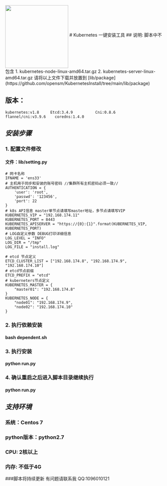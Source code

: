 <html>
<img src="https://github.com/opensm/KubernetesInstall/blob/main/lib/tmp/favicon.png" width="200" height="200" align="middle" />
</html>
# Kubernetes 一键安装工具
## 说明:
脚本中不包含
1. kubernetes-node-linux-amd64.tar.gz  
2. kubernetes-server-linux-amd64.tar.gz  
请将以上文件下载并放置到
[lib/package](https://github.com/opensm/KubernetesInstall/tree/main/lib/package)

## 版本：
`kubernetes:v1.8    
Etcd:3.4.9         
Cni:0.8.6         
flannel/cni:v3.9.6   
coredns:1.4.0   `
## _安装步骤_
### 1. 配置文件修改 
#### 文件：lib/setting.py
```
# 网卡名称
IFNAME = 'ens33'
# 主机用于同步和安装的账号密码 //集群所有主机密码必须一致//
AUTHENTICATION = {
    'user': 'root',
    'passwd': '123456',
    'port': 22
}
# k8s API信息 master单节点请填写master地址，多节点请填写VIP
KUBERNETES_VIP = "192.168.174.11"
KUBERNETES_PORT = 8443
KUBERNETES_APISERVER = "https://{0}:{1}".format(KUBERNETES_VIP, KUBERNETES_PORT)
# LOG自定义参数 DEBUG打印详细信息
LOG_LEVEL = "INFO"
LOG_DIR = "/tmp"
LOG_FILE = "install.log"

# etcd 节点定义
ETCD_CLUSTER_LIST = ["192.168.174.8", "192.168.174.9", "192.168.174.10"]
# etcd节点前缀
ETCD_PREFIX = "etcd"
# kuberneters节点定义
KUBERNETES_MASTER = {
    "master01": "192.168.174.8"
}
KUBERNETES_NODE = {
    "node01": "192.168.174.9",
    "node02": "192.168.174.10"
}
```
### 2. 执行依赖安装
#### bash dependent.sh
### 3. 执行安装
#### python run.py
### 4. 确认重启之后进入脚本目录继续执行
#### python run.py
##  _支持环境_
### 系统：Centos 7 
### python版本：python2.7
### CPU: 2核以上
### 内存: 不低于4G
###脚本将持续更新 有问题请联系我 QQ:1096010121
